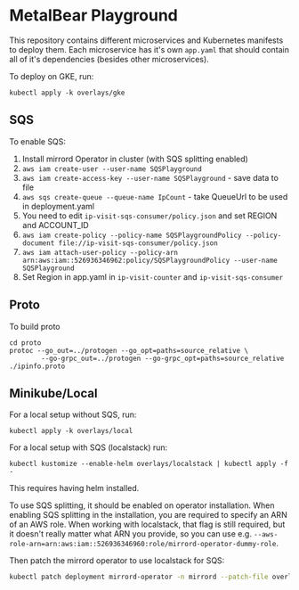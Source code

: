 # MetalBear Playground

This repository contains different microservices and Kubernetes manifests to deploy them.
Each microservice has it's own `app.yaml` that should contain all of it's dependencies (besides other microservices).

To deploy on GKE, run:
```
kubectl apply -k overlays/gke
```


## SQS

To enable SQS:

1. Install mirrord Operator in cluster (with SQS splitting enabled)
2. `aws iam create-user --user-name SQSPlayground`
3. `aws iam create-access-key --user-name SQSPlayground` - save data to file
4. `aws sqs create-queue --queue-name IpCount` - take QueueUrl to be used in deployment.yaml
5. You need to edit `ip-visit-sqs-consumer/policy.json` and set REGION and ACCOUNT_ID
6. `aws iam create-policy --policy-name SQSPlaygroundPolicy --policy-document file://ip-visit-sqs-consumer/policy.json`
7. `aws iam attach-user-policy --policy-arn arn:aws:iam::526936346962:policy/SQSPlaygroundPolicy --user-name SQSPlayground`
8. Set Region in app.yaml in `ip-visit-counter` and `ip-visit-sqs-consumer`


## Proto

To build proto

```
cd proto
protoc --go_out=../protogen --go_opt=paths=source_relative \
        --go-grpc_out=../protogen --go-grpc_opt=paths=source_relative ./ipinfo.proto
```

## Minikube/Local

For a local setup without SQS, run:
```
kubectl apply -k overlays/local
```

For a local setup with SQS (localstack) run:
```
kubectl kustomize --enable-helm overlays/localstack | kubectl apply -f -
```
This requires having helm installed.

To use SQS splitting, it should be enabled on operator installation.
When enabling SQS splitting in the installation, you are required to
specify an ARN of an AWS role. When working with localstack, that flag
is still required, but it doesn't really matter what ARN you provide,
so you can use e.g.
`--aws-role-arn=arn:aws:iam::526936346960:role/mirrord-operator-dummy-role`.

Then patch the mirrord operator to use localstack for SQS:
```bash
kubectl patch deployment mirrord-operator -n mirrord --patch-file overlays/localstack/localstack-env-vars-patch.yaml --type json
```